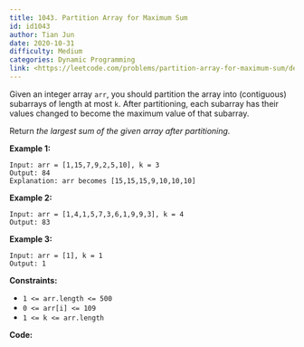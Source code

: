```yaml
---
title: 1043. Partition Array for Maximum Sum
id: id1043
author: Tian Jun
date: 2020-10-31
difficulty: Medium
categories: Dynamic Programming
link: <https://leetcode.com/problems/partition-array-for-maximum-sum/description/>
---
```


Given an integer array `arr`, you should partition the array into (contiguous)
subarrays of length at most `k`. After partitioning, each subarray has their
values changed to become the maximum value of that subarray.

Return _the largest sum of the given array after partitioning._



**Example 1:**
            
	Input: arr = [1,15,7,9,2,5,10], k = 3    
	Output: 84    
	Explanation: arr becomes [15,15,15,9,10,10,10]    

**Example 2:**
            
	Input: arr = [1,4,1,5,7,3,6,1,9,9,3], k = 4    
	Output: 83    

**Example 3:**
            
	Input: arr = [1], k = 1    
	Output: 1    



**Constraints:**

  * `1 <= arr.length <= 500`
  * `0 <= arr[i] <= 109`
  * `1 <= k <= arr.length`


**Code:**
